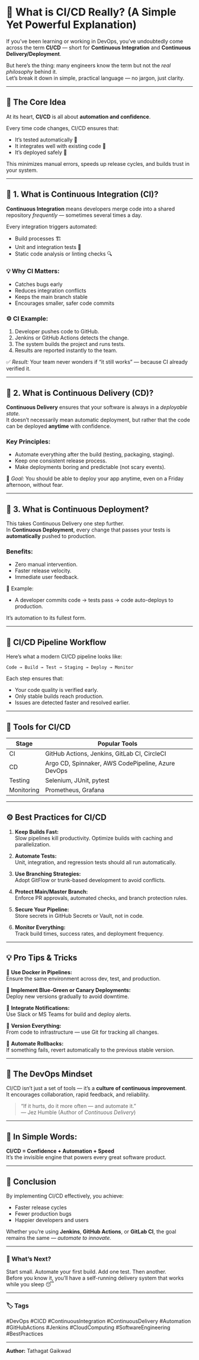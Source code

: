 
# 🚀 What is CI/CD Really? (A Simple Yet Powerful Explanation)

If you’ve been learning or working in DevOps, you’ve undoubtedly come across the term **CI/CD** — short for **Continuous Integration** and **Continuous Delivery/Deployment**.  

But here’s the thing: many engineers know the term but not the *real philosophy* behind it.  
Let’s break it down in simple, practical language — no jargon, just clarity.  

---

## 🧠 The Core Idea

At its heart, **CI/CD** is all about **automation and confidence**.  

Every time code changes, CI/CD ensures that:
- It’s tested automatically 🧪  
- It integrates well with existing code 🔄  
- It’s deployed safely 🚀  

This minimizes manual errors, speeds up release cycles, and builds trust in your system.

---

## 🔹 1. What is Continuous Integration (CI)?

**Continuous Integration** means developers merge code into a shared repository *frequently* — sometimes several times a day.  

Every integration triggers automated:
- Build processes 🏗️  
- Unit and integration tests 🧪  
- Static code analysis or linting checks 🔍  

### 💡 Why CI Matters:
- Catches bugs early  
- Reduces integration conflicts  
- Keeps the main branch stable  
- Encourages smaller, safer code commits  

### ⚙️ CI Example:
1. Developer pushes code to GitHub.  
2. Jenkins or GitHub Actions detects the change.  
3. The system builds the project and runs tests.  
4. Results are reported instantly to the team.  

✅ *Result:* Your team never wonders if “it still works” — because CI already verified it.

---

## 🔹 2. What is Continuous Delivery (CD)?

**Continuous Delivery** ensures that your software is always in a *deployable state.*  
It doesn’t necessarily mean automatic deployment, but rather that the code can be deployed **anytime** with confidence.

### Key Principles:
- Automate everything after the build (testing, packaging, staging).  
- Keep one consistent release process.  
- Make deployments boring and predictable (not scary events).  

🧠 *Goal:* You should be able to deploy your app anytime, even on a Friday afternoon, without fear.

---

## 🔹 3. What is Continuous Deployment?

This takes Continuous Delivery one step further.  
In **Continuous Deployment**, every change that passes your tests is **automatically** pushed to production.

### Benefits:
- Zero manual intervention.  
- Faster release velocity.  
- Immediate user feedback.  

🎯 Example:
- A developer commits code → tests pass → code auto-deploys to production.  

It’s automation to its fullest form.

---

## 🧩 CI/CD Pipeline Workflow

Here’s what a modern CI/CD pipeline looks like:

```
Code → Build → Test → Staging → Deploy → Monitor
```

Each step ensures that:
- Your code quality is verified early.  
- Only stable builds reach production.  
- Issues are detected faster and resolved earlier.  

---

## 🧰 Tools for CI/CD

| Stage | Popular Tools |
|--------|----------------|
| CI | GitHub Actions, Jenkins, GitLab CI, CircleCI |
| CD | Argo CD, Spinnaker, AWS CodePipeline, Azure DevOps |
| Testing | Selenium, JUnit, pytest |
| Monitoring | Prometheus, Grafana |

---

## ⚙️ Best Practices for CI/CD

1. **Keep Builds Fast:**  
   Slow pipelines kill productivity. Optimize builds with caching and parallelization.

2. **Automate Tests:**  
   Unit, integration, and regression tests should all run automatically.

3. **Use Branching Strategies:**  
   Adopt GitFlow or trunk-based development to avoid conflicts.

4. **Protect Main/Master Branch:**  
   Enforce PR approvals, automated checks, and branch protection rules.

5. **Secure Your Pipeline:**  
   Store secrets in GitHub Secrets or Vault, not in code.

6. **Monitor Everything:**  
   Track build times, success rates, and deployment frequency.

---

## 💡 Pro Tips & Tricks

🔹 **Use Docker in Pipelines:**  
Ensure the same environment across dev, test, and production.

🔹 **Implement Blue-Green or Canary Deployments:**  
Deploy new versions gradually to avoid downtime.

🔹 **Integrate Notifications:**  
Use Slack or MS Teams for build and deploy alerts.

🔹 **Version Everything:**  
From code to infrastructure — use Git for tracking all changes.

🔹 **Automate Rollbacks:**  
If something fails, revert automatically to the previous stable version.

---

## 🧩 The DevOps Mindset

CI/CD isn’t just a set of tools — it’s a **culture of continuous improvement**.  
It encourages collaboration, rapid feedback, and reliability.  

> “If it hurts, do it more often — and automate it.”  
> — Jez Humble (Author of *Continuous Delivery*)

---

## 📘 In Simple Words:
**CI/CD = Confidence + Automation + Speed**  
It’s the invisible engine that powers every great software product.

---

## 💬 Conclusion

By implementing CI/CD effectively, you achieve:
- Faster release cycles  
- Fewer production bugs  
- Happier developers and users  

Whether you’re using **Jenkins**, **GitHub Actions**, or **GitLab CI**, the goal remains the same — *automate to innovate.*

---

### 🚀 What’s Next?
Start small. Automate your first build. Add one test. Then another.  
Before you know it, you’ll have a self-running delivery system that works while you sleep 😴  

---

### 🏷️ Tags
#DevOps #CICD #ContinuousIntegration #ContinuousDelivery #Automation #GitHubActions #Jenkins #CloudComputing #SoftwareEngineering #BestPractices  

---

**Author:** Tathagat Gaikwad  
